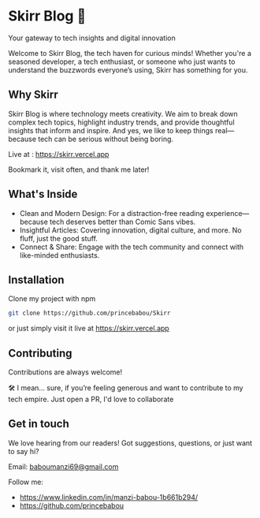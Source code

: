 
# Skirr Blog 🌟

Your gateway to tech insights and digital innovation

Welcome to Skirr Blog, the tech haven for curious minds! Whether you're a seasoned developer, a tech enthusiast, or someone who just wants to understand the buzzwords everyone’s using, Skirr has something for you.


## Why Skirr

Skirr Blog is where technology meets creativity. We aim to break down complex tech topics, highlight industry trends, and provide thoughtful insights that inform and inspire. And yes, we like to keep things real—because tech can be serious without being boring.

Live at : https://skirr.vercel.app

Bookmark it, visit often, and thank me later!
## What's Inside

- Clean and Modern Design: For a distraction-free reading experience—because tech deserves better than Comic Sans vibes.
- Insightful Articles: Covering innovation, digital culture, and more. No fluff, just the good stuff.
- Connect & Share: Engage with the tech community and connect with like-minded enthusiasts.
## Installation

Clone my project with npm

```bash
git clone https://github.com/princebabou/Skirr
```


or just simply visit it live at https://skirr.vercel.app
## Contributing

Contributions are always welcome!

🛠️ I mean... sure, if you’re feeling generous and want to contribute to my  tech empire. Just open a PR, I'd love to collaborate



## Get in touch
We love hearing from our readers! Got suggestions, questions, or just want to say hi?

Email: baboumanzi69@gmail.com

Follow me: 
- https://www.linkedin.com/in/manzi-babou-1b661b294/ 
- https://github.com/princebabou
